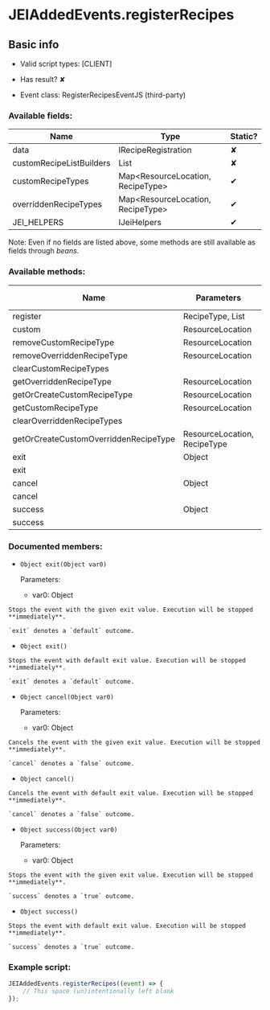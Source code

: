 # JEIAddedEvents.registerRecipes

## Basic info

- Valid script types: [CLIENT]

- Has result? ✘

- Event class: RegisterRecipesEventJS (third-party)

### Available fields:

| Name | Type | Static? |
| ---- | ---- | ------- |
| data | IRecipeRegistration | ✘ |
| customRecipeListBuilders | List<CustomRecipeListBuilder> | ✘ |
| customRecipeTypes | Map<ResourceLocation, RecipeType<CustomJSRecipe>> | ✔ |
| overriddenRecipeTypes | Map<ResourceLocation, RecipeType> | ✔ |
| JEI_HELPERS | IJeiHelpers | ✔ |

Note: Even if no fields are listed above, some methods are still available as fields through *beans*.

### Available methods:

| Name | Parameters | Return type | Static? |
| ---- | ---------- | ----------- | ------- |
| register | RecipeType<T>, List<T> |  | void | ✘ |
| custom | ResourceLocation |  | CustomRecipeListBuilder | ✘ |
| removeCustomRecipeType | ResourceLocation |  | void | ✔ |
| removeOverriddenRecipeType | ResourceLocation |  | void | ✔ |
| clearCustomRecipeTypes |  |  | void | ✔ |
| getOverriddenRecipeType | ResourceLocation |  | RecipeType<?> | ✔ |
| getOrCreateCustomRecipeType | ResourceLocation |  | RecipeType<CustomJSRecipe> | ✔ |
| getCustomRecipeType | ResourceLocation |  | RecipeType<CustomJSRecipe> | ✔ |
| clearOverriddenRecipeTypes |  |  | void | ✔ |
| getOrCreateCustomOverriddenRecipeType | ResourceLocation, RecipeType<T> |  | RecipeType<T> | ✔ |
| exit | Object |  | Object | ✘ |
| exit |  |  | Object | ✘ |
| cancel | Object |  | Object | ✘ |
| cancel |  |  | Object | ✘ |
| success | Object |  | Object | ✘ |
| success |  |  | Object | ✘ |


### Documented members:

- `Object exit(Object var0)`

  Parameters:
  - var0: Object

```
Stops the event with the given exit value. Execution will be stopped **immediately**.

`exit` denotes a `default` outcome.
```

- `Object exit()`
```
Stops the event with default exit value. Execution will be stopped **immediately**.

`exit` denotes a `default` outcome.
```

- `Object cancel(Object var0)`

  Parameters:
  - var0: Object

```
Cancels the event with the given exit value. Execution will be stopped **immediately**.

`cancel` denotes a `false` outcome.
```

- `Object cancel()`
```
Cancels the event with default exit value. Execution will be stopped **immediately**.

`cancel` denotes a `false` outcome.
```

- `Object success(Object var0)`

  Parameters:
  - var0: Object

```
Stops the event with the given exit value. Execution will be stopped **immediately**.

`success` denotes a `true` outcome.
```

- `Object success()`
```
Stops the event with default exit value. Execution will be stopped **immediately**.

`success` denotes a `true` outcome.
```



### Example script:

```js
JEIAddedEvents.registerRecipes((event) => {
	// This space (un)intentionally left blank
});
```

